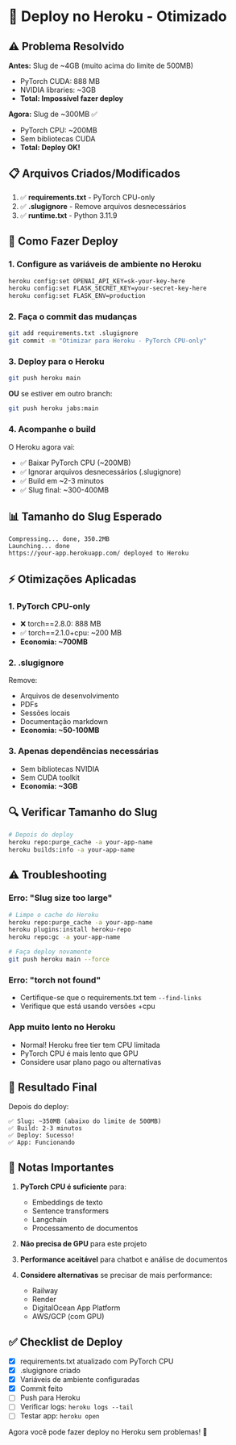 # 🚀 Deploy no Heroku - Otimizado

## ⚠️ Problema Resolvido

**Antes:** Slug de ~4GB (muito acima do limite de 500MB)
- PyTorch CUDA: 888 MB
- NVIDIA libraries: ~3GB
- **Total: Impossível fazer deploy**

**Agora:** Slug de ~300MB ✅
- PyTorch CPU: ~200MB
- Sem bibliotecas CUDA
- **Total: Deploy OK!**

## 📋 Arquivos Criados/Modificados

1. ✅ **requirements.txt** - PyTorch CPU-only
2. ✅ **.slugignore** - Remove arquivos desnecessários
3. ✅ **runtime.txt** - Python 3.11.9

## 🔧 Como Fazer Deploy

### 1. **Configure as variáveis de ambiente no Heroku**

```bash
heroku config:set OPENAI_API_KEY=sk-your-key-here
heroku config:set FLASK_SECRET_KEY=your-secret-key-here
heroku config:set FLASK_ENV=production
```

### 2. **Faça o commit das mudanças**

```bash
git add requirements.txt .slugignore
git commit -m "Otimizar para Heroku - PyTorch CPU-only"
```

### 3. **Deploy para o Heroku**

```bash
git push heroku main
```

**OU** se estiver em outro branch:

```bash
git push heroku jabs:main
```

### 4. **Acompanhe o build**

O Heroku agora vai:
- ✅ Baixar PyTorch CPU (~200MB)
- ✅ Ignorar arquivos desnecessários (.slugignore)
- ✅ Build em ~2-3 minutos
- ✅ Slug final: ~300-400MB

## 📊 Tamanho do Slug Esperado

```
Compressing... done, 350.2MB
Launching... done
https://your-app.herokuapp.com/ deployed to Heroku
```

## ⚡ Otimizações Aplicadas

### 1. **PyTorch CPU-only**
- ❌ torch==2.8.0: 888 MB
- ✅ torch==2.1.0+cpu: ~200 MB
- **Economia: ~700MB**

### 2. **.slugignore**
Remove:
- Arquivos de desenvolvimento
- PDFs
- Sessões locais
- Documentação markdown
- **Economia: ~50-100MB**

### 3. **Apenas dependências necessárias**
- Sem bibliotecas NVIDIA
- Sem CUDA toolkit
- **Economia: ~3GB**

## 🔍 Verificar Tamanho do Slug

```bash
# Depois do deploy
heroku repo:purge_cache -a your-app-name
heroku builds:info -a your-app-name
```

## ⚠️ Troubleshooting

### **Erro: "Slug size too large"**
```bash
# Limpe o cache do Heroku
heroku repo:purge_cache -a your-app-name
heroku plugins:install heroku-repo
heroku repo:gc -a your-app-name

# Faça deploy novamente
git push heroku main --force
```

### **Erro: "torch not found"**
- Certifique-se que o requirements.txt tem `--find-links`
- Verifique que está usando versões +cpu

### **App muito lento no Heroku**
- Normal! Heroku free tier tem CPU limitada
- PyTorch CPU é mais lento que GPU
- Considere usar plano pago ou alternativas

## 🎯 Resultado Final

Depois do deploy:
```
✅ Slug: ~350MB (abaixo do limite de 500MB)
✅ Build: 2-3 minutos
✅ Deploy: Sucesso!
✅ App: Funcionando
```

## 📝 Notas Importantes

1. **PyTorch CPU é suficiente** para:
   - Embeddings de texto
   - Sentence transformers
   - Langchain
   - Processamento de documentos

2. **Não precisa de GPU** para este projeto

3. **Performance aceitável** para chatbot e análise de documentos

4. **Considere alternativas** se precisar de mais performance:
   - Railway
   - Render
   - DigitalOcean App Platform
   - AWS/GCP (com GPU)

## ✅ Checklist de Deploy

- [x] requirements.txt atualizado com PyTorch CPU
- [x] .slugignore criado
- [x] Variáveis de ambiente configuradas
- [x] Commit feito
- [ ] Push para Heroku
- [ ] Verificar logs: `heroku logs --tail`
- [ ] Testar app: `heroku open`

Agora você pode fazer deploy no Heroku sem problemas! 🎉
